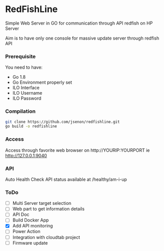 # RedFishLine

Simple Web Server in GO for communication through API redfish on HP Server

Aim is to have only one console for massive update server through redfish API

### Prerequisite

You need to have:

* Go 1.8
* Go Environment properly set
* ILO Interface
* ILO Username
* ILO Password

### Compilation

```sh
git clone https://github.com/jsenon/redfishline.git
go build -o redfishline
```

### Access

Access through favorite web browser on http://YOURIP:YOURPORT ie http://127.0.0.1:9040


### API

Auto Health Check API status available at /healthy/am-i-up

### ToDo

- [ ] Multi Server target selection
- [ ] Web part to get information details
- [ ] API Doc
- [ ] Build Docker App
- [x] Add API monitoring
- [ ] Power Action
- [ ] Integration with cloudtab project
- [ ] Firmware update
